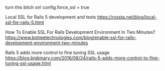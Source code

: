  turn this bitch on! config.force_ssl = true

Local SSL for Rails 5 development and tests
 https://rossta.net/blog/local-ssl-for-rails-5.html


How To Enable SSL For Rails Development Environment In Two Minutes?
 https://www.botreetechnologies.com/blog/enable-ssl-for-rails-development-environment-two-minutes


Rails 5 adds more control to fine tuning SSL usage
 https://blog.bigbinary.com/2016/08/24/rails-5-adds-more-control-to-fine-tuning-ssl-usage.html
